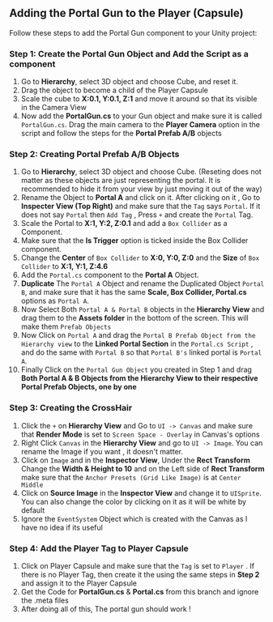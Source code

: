 ## Adding the Portal Gun to the Player (Capsule)

Follow these steps to add the Portal Gun component to your Unity project:

### Step 1: Create the Portal Gun Object and Add the Script as a component
1. Go to **Hierarchy**, select 3D object and choose Cube, and reset it.
2. Drag the object to become a child of the Player Capsule
3. Scale the cube to **X:0.1, Y:0.1, Z:1** and move it around so that its visible in the Camera View
4. Now add the **PortalGun.cs** to your Gun object and make sure it is called `PortalGun.cs`. Drag the main camera to the **Player Camera** option in the script and follow the steps for the **Portal Prefab A/B** objects

### Step 2: Creating Portal Prefab A/B Objects
1. Go to **Hierarchy**, select 3D object and choose Cube. (Reseting does not matter as these objects are just representing the portal. It is recommended to hide it from your view by just moving it out of the way)
2. Rename the Object to **Portal A** and click on it. After clicking on it , Go to **Inspecter View (Top Right)** and make sure that the `Tag` says `Portal`. If it does not say `Portal` then `Add Tag` , Press `+` and create the `Portal` Tag.
3. Scale the Portal to **X:1, Y:2, Z:0.1** and add a `Box Collider` as a Component. 
4. Make sure that the **Is Trigger** option is ticked inside the Box Collider component.
5. Change the **Center** of `Box Collider` to **X:0, Y:0, Z:0** and the **Size** of `Box Collider` to **X:1, Y:1, Z:4.6**
6. Add the `Portal.cs` component to the **Portal A** Object.
7. **Duplicate** The `Portal A` Object and rename the Duplicated Object `Portal B`, and make sure that it has the same **Scale, Box Collider, Portal.cs** options as `Portal A`. 
8. Now Select Both `Portal A & Portal B` objects in the **Hierarchy View** and drag them to the **Assets folder** in the bottom of the screen. This will make them `Prefab Objects`
9. Now Click on `Portal A` and drag the `Portal B Prefab Object from the Hierarchy view` to the **Linked Portal Section** in the `Portal.cs Script` , and do the same with `Portal B` so that `Portal B's` linked portal is `Portal A`.
10. Finally Click on the `Portal Gun Object` you created in Step 1 and drag **Both Portal A & B Objects from the Hierarchy View to their respective Portal Prefab Objects, one by one** 

### Step 3: Creating the CrossHair
1. Click the `+` on **Hierarchy View** and Go to `UI -> Canvas` and make sure that **Render Mode** is set to `Screen Space - Overlay` in Canvas's options
2. Right Click `Canvas` in the **Hierarchy View** and go to `UI -> Image`. You can rename the Image if you want , it doesn't matter. 
3. Click on `Image` and in the **Inspector View**, Under the **Rect Transform** Change the **Width & Height to 10** and on the Left side of 
**Rect Transform** make sure that the `Anchor Presets (Grid Like Image)` is at `Center Middle`
4. Click on **Source Image** in the **Inspector View** and change it to `UISprite`. You can also change the color by clicking on it as it will be white by default
5. Ignore the `EventSystem` Object which is created with the Canvas as I have no idea if its useful 

### Step 4: Add the Player Tag to Player Capsule
1. Click on Player Capsule and make sure that the `Tag` is set to `Player` . If there is no Player Tag, then create it the using the same steps in **Step 2** and assign it to the Player Capsule
2. Get the Code for **PortalGun.cs** & **Portal.cs** from this branch and ignore the .meta files 
3. After doing all of this, The portal gun should work ! 


